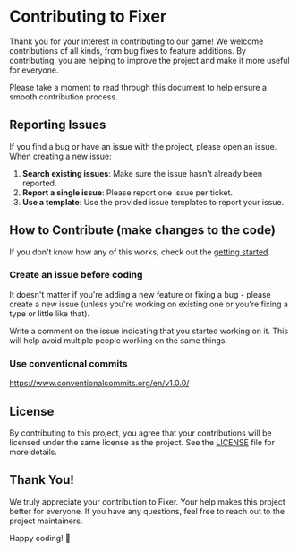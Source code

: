 # Contributing to Fixer

Thank you for your interest in contributing to our game! We welcome contributions of all kinds, from bug fixes to feature additions. By contributing, you are helping to improve the project and make it more useful for everyone.

Please take a moment to read through this document to help ensure a smooth contribution process.

## Reporting Issues

If you find a bug or have an issue with the project, please open an issue. When creating a new issue:

1. **Search existing issues**: Make sure the issue hasn't already been reported.
2. **Report a single issue**: Please report one issue per ticket.
3. **Use a template**: Use the provided issue templates to report your issue.

## How to Contribute (make changes to the code)

If you don't know how any of this works, check out the [getting started](https://docs.github.com/en/get-started/exploring-projects-on-github/contributing-to-a-project).

### Create an issue before coding

It doesn't matter if you're adding a new feature or fixing a bug - please create a new issue (unless you're working on existing one or you're fixing a type or little like that).

Write a comment on the issue indicating that you started working on it. This will help avoid multiple people working on the same things.

### Use conventional commits

https://www.conventionalcommits.org/en/v1.0.0/

## License

By contributing to this project, you agree that your contributions will be licensed under the same license as the project. See the [LICENSE](LICENSE) file for more details.

## Thank You!

We truly appreciate your contribution to Fixer. Your help makes this project better for everyone. If you have any questions, feel free to reach out to the project maintainers.

Happy coding! 🚀
